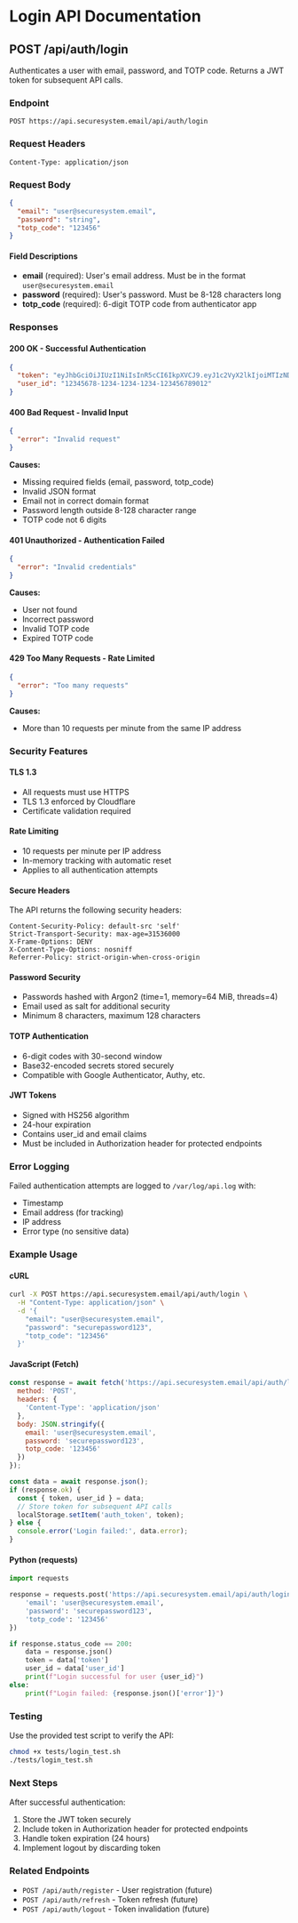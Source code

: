 # Login API Documentation

## POST /api/auth/login

Authenticates a user with email, password, and TOTP code. Returns a JWT token for subsequent API calls.

### Endpoint
```
POST https://api.securesystem.email/api/auth/login
```

### Request Headers
```
Content-Type: application/json
```

### Request Body
```json
{
  "email": "user@securesystem.email",
  "password": "string",
  "totp_code": "123456"
}
```

#### Field Descriptions
- **email** (required): User's email address. Must be in the format `user@securesystem.email`
- **password** (required): User's password. Must be 8-128 characters long
- **totp_code** (required): 6-digit TOTP code from authenticator app

### Responses

#### 200 OK - Successful Authentication
```json
{
  "token": "eyJhbGciOiJIUzI1NiIsInR5cCI6IkpXVCJ9.eyJ1c2VyX2lkIjoiMTIzNDU2Nzg5MCIsImVtYWlsIjoidXNlckBzZWN1cmVzeXN0ZW0uZW1haWwiLCJleHAiOjE2MzQ1Njc4OTAsImlhdCI6MTYzNDU2Nzg5MH0.signature",
  "user_id": "12345678-1234-1234-1234-123456789012"
}
```

#### 400 Bad Request - Invalid Input
```json
{
  "error": "Invalid request"
}
```

**Causes:**
- Missing required fields (email, password, totp_code)
- Invalid JSON format
- Email not in correct domain format
- Password length outside 8-128 character range
- TOTP code not 6 digits

#### 401 Unauthorized - Authentication Failed
```json
{
  "error": "Invalid credentials"
}
```

**Causes:**
- User not found
- Incorrect password
- Invalid TOTP code
- Expired TOTP code

#### 429 Too Many Requests - Rate Limited
```json
{
  "error": "Too many requests"
}
```

**Causes:**
- More than 10 requests per minute from the same IP address

### Security Features

#### TLS 1.3
- All requests must use HTTPS
- TLS 1.3 enforced by Cloudflare
- Certificate validation required

#### Rate Limiting
- 10 requests per minute per IP address
- In-memory tracking with automatic reset
- Applies to all authentication attempts

#### Secure Headers
The API returns the following security headers:
```
Content-Security-Policy: default-src 'self'
Strict-Transport-Security: max-age=31536000
X-Frame-Options: DENY
X-Content-Type-Options: nosniff
Referrer-Policy: strict-origin-when-cross-origin
```

#### Password Security
- Passwords hashed with Argon2 (time=1, memory=64 MiB, threads=4)
- Email used as salt for additional security
- Minimum 8 characters, maximum 128 characters

#### TOTP Authentication
- 6-digit codes with 30-second window
- Base32-encoded secrets stored securely
- Compatible with Google Authenticator, Authy, etc.

#### JWT Tokens
- Signed with HS256 algorithm
- 24-hour expiration
- Contains user_id and email claims
- Must be included in Authorization header for protected endpoints

### Error Logging
Failed authentication attempts are logged to `/var/log/api.log` with:
- Timestamp
- Email address (for tracking)
- IP address
- Error type (no sensitive data)

### Example Usage

#### cURL
```bash
curl -X POST https://api.securesystem.email/api/auth/login \
  -H "Content-Type: application/json" \
  -d '{
    "email": "user@securesystem.email",
    "password": "securepassword123",
    "totp_code": "123456"
  }'
```

#### JavaScript (Fetch)
```javascript
const response = await fetch('https://api.securesystem.email/api/auth/login', {
  method: 'POST',
  headers: {
    'Content-Type': 'application/json'
  },
  body: JSON.stringify({
    email: 'user@securesystem.email',
    password: 'securepassword123',
    totp_code: '123456'
  })
});

const data = await response.json();
if (response.ok) {
  const { token, user_id } = data;
  // Store token for subsequent API calls
  localStorage.setItem('auth_token', token);
} else {
  console.error('Login failed:', data.error);
}
```

#### Python (requests)
```python
import requests

response = requests.post('https://api.securesystem.email/api/auth/login', json={
    'email': 'user@securesystem.email',
    'password': 'securepassword123',
    'totp_code': '123456'
})

if response.status_code == 200:
    data = response.json()
    token = data['token']
    user_id = data['user_id']
    print(f"Login successful for user {user_id}")
else:
    print(f"Login failed: {response.json()['error']}")
```

### Testing
Use the provided test script to verify the API:
```bash
chmod +x tests/login_test.sh
./tests/login_test.sh
```

### Next Steps
After successful authentication:
1. Store the JWT token securely
2. Include token in Authorization header for protected endpoints
3. Handle token expiration (24 hours)
4. Implement logout by discarding token

### Related Endpoints
- `POST /api/auth/register` - User registration (future)
- `POST /api/auth/refresh` - Token refresh (future)
- `POST /api/auth/logout` - Token invalidation (future) 